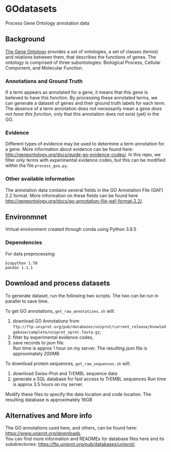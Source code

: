# GOdatasets
Process Gene Ontology annotation data

## Background
[The Gene Ontology](http://geneontology.org/docs/ontology-documentation/) provides a set of ontologies, a set of classes (terms) and relations between them, that describes the functions of genes. The ontology is comprised of three subontologies: Biological Process, Cellular Component, and Molecular Function.

### Annotations and Ground Truth 
If a term appears as annotated for a gene, it means that this gene is believed to have this function. By processing these annotated terms, we can generate a dataset of genes and their ground truth labels for each term. The absence of a term annotation does not necessarily mean a gene _does not have this function_, only that this annotation does not exist (yet) in the GO.  

### Evidence
Different types of evidence may be used to determine a term annotation for a gene. More information about evidence can be found here: http://geneontology.org/docs/guide-go-evidence-codes/. In this repo, we filter only terms with experimental evidence codes, but this can be modified within the file `process_goa.py`.   

### Other available information
The annotation data contains several fields in the GO Annotation File (GAF) 2.2 format. More information on these fields can be found here http://geneontology.org/docs/go-annotation-file-gaf-format-2.2/.

## Environmnet

Virtual environment created through conda using Python 3.8.5
### Dependencies
For data preprocessing:

    biopython 1.78
    pandas 1.1.1

## Download and process datasets

To generate dataset, run the following two scripts. The two can be run in parallel to save time.

To get GO annotations, `get_raw_annotations.sh` will:  
1. download GO Annotations from `ftp://ftp.uniprot.org/pub/databases/uniprot/current_release/knowledgebase/complete/uniprot_sprot.fasta.gz`, 
2. filter by experimental evidence codes, 
3. save records to json file.   
Run time is approx 1 hour on my server. The resulting json file is approximately 200MB  


To download protein sequences, `get_raw_sequences.sh` will:  
1. download Swiss-Prot and TrEMBL sequence data 
2. generate a SQL database for fast access to TrEMBL sequences 
Run time is approx 3.5 hours on my server.

Modify these files to specify the data location and code location. The resulting database is approximately 16GB

## Alternatives and More info
The GO annotations used here, and others, can be found here: https://www.uniprot.org/downloads.  
You can find more information and READMEs for database files here and its subdirectories: https://ftp.uniprot.org/pub/databases/uniprot/. 
